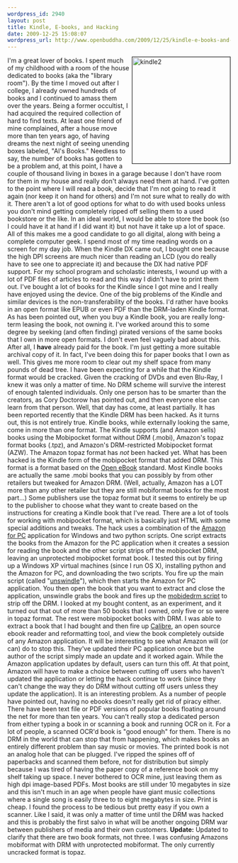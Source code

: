 ```yaml
--- 
wordpress_id: 2940
layout: post
title: Kindle, E-books, and Hacking
date: 2009-12-25 15:08:07
wordpress_url: http://www.openbuddha.com/2009/12/25/kindle-e-books-and-hacking/
---
```

<a href="http://www.flickr.com/photos/albill/4214373974/" title="kindle2"><img src="http://farm3.static.flickr.com/2500/4214373974_8bd75f2d54_m.jpg" width="221" height="240" align="right" border="1" alt="kindle2" /></a> I'm a great lover of books. I spent much of my childhood with a room of the house dedicated to books (aka the "library room"). By the time I moved out after I college, I already owned hundreds of books and I continued to amass them over the years. Being a former occultist, I had acquired the required collection of hard to find texts. At least one friend of mine complained, after a house move more than ten years ago, of having dreams the next night of seeing unending boxes labeled, "Al's Books." Needless to say, the number of books has gotten to be a problem and, at this point, I have a couple of thousand living in boxes in a garage because I don't have room for them in my house and really don't always need them at hand. I've gotten to the point where I will read a book, decide that I'm not going to read it again (nor keep it on hand for others) and I'm not sure what to really do with it. There aren't a lot of good options for what to do with used books unless you don't mind getting completely ripped off selling them to a used bookstore or the like. In an ideal world, I would be able to store the book (so I could have it at hand if I did want it) but not have it take up a lot of space. All of this makes me a good candidate to go all digital, along with being a complete computer geek. I spend most of my time reading words on a screen for my day job. When the Kindle DX came out, I bought one because the high DPI screens are much nicer than reading an LCD (you do really have to see one to appreciate it) and because the DX had native PDF support. For my school program and scholastic interests, I wound up with a lot of PDF files of articles to read and this way I didn't have to print them out. I've bought a lot of books for the Kindle since I got mine and I really have enjoyed using the device. One of the big problems of the Kindle and similar devices is the non-transferability of the books. I'd rather have books in an open format like EPUB or even PDF than the DRM-laden Kindle format. As has been pointed out, when you buy a Kindle book, you are really long-term leasing the book, not owning it. I've worked around this to some degree by seeking (and often finding) pirated versions of the same books that I own in more open formats. I don't even feel vaguely bad about this. After all, I <strong>have</strong> already paid for the book. I'm just getting a more suitable archival copy of it. In fact, I've been doing this for paper books that I own as well. This gives me more room to clear out my shelf space from many pounds of dead tree. I have been expecting for a while that the Kindle format would be cracked. Given the cracking of DVDs and even Blu-Ray, I knew it was only a matter of time. No DRM scheme will survive the interest of enough talented individuals. Only one person has to be smarter than the creators, as Cory Doctorow has pointed out, and then everyone else can learn from that person. Well, that day has come, at least partially. It has been reported recently that the Kindle DRM has been hacked. As it turns out, this is not entirely true. Kindle books, while externally looking the same, come in more than one format. The Kindle supports (and Amazon sells) books using the Mobipocket format without DRM (.mobi), Amazon's topaz format books (.tpz), and Amazon's DRM-restricted Mobipocket format (AZW). The Amazon topaz format has <em>not</em> been hacked yet. What has been hacked is the Kindle form of the mobipocket format that added DRM. This format is a format based on the <a href="http://en.wikipedia.org/wiki/Open_eBook">Open eBook</a> standard. Most Kindle books are actually the same .mobi books that you can possibly by from other retailers but tweaked for Amazon DRM. (Well, actually, Amazon has a LOT more than any other retailer but they are still mobiformat books for the most part...) Some publishers use the topaz format but it seems to entirely be up to the publisher to choose what they want to create based on the instructions for creating a Kindle book that I've read. There are a lot of tools for working with mobipocket format, which is basically just HTML with some special additions and tweaks. The hack uses a combination of the <a href="http://www.amazon.com/gp/feature.html/ref=kcp_pc_mkt_lnd?docId=1000426311">Amazon for PC</a> application for Windows and two python scripts. One script extracts the books from the Amazon for the PC application when it creates a session for reading the book and the other script strips off the mobipocket DRM, leaving an unprotected mobipocket format book. I tested this out by firing up a Windows XP virtual machines (since I run OS X), installing python and the Amazon for PC, and downloading the two scripts. You fire up the main script (called "<a href="http://i-u2665-cabbages.blogspot.com/2009/12/circumventing-kindle-for-pc-drm.html">unswindle</a>"), which then starts the Amazon for PC application. You then open the book that you want to extract and close the application, unswindle grabs the book and fires up the <a href="http://darkreverser.wordpress.com/2008/02/13/new-blog/">mobidedrm script</a> to strip off the DRM. I looked at my bought content, as an experiment, and it turned out that out of more than 50 books that I owned, only five or so were in topaz format. The rest were mobipocket books with DRM. I was able to extract a book that I had bought and then fire up <a href="http://calibre-ebook.com/">Calibre</a>, an open source ebook reader and reformatting tool, and view the book completely outside of any Amazon application. It will be interesting to see what Amazon will (or can) do to stop this. They've updated their PC application once but the author of the script simply made an update and it worked again. While the Amazon application updates by default, users can turn this off. At that point, Amazon will have to make a choice between cutting off users who haven't updated the application or letting the hack continue to work (since they can't change the way they do DRM without cutting off users unless they update the application). It is an interesting problem. As a number of people have pointed out, having no ebooks doesn't really get rid of piracy either. There have been text file or PDF versions of popular books floating around the net for more than ten years. You can't really stop a dedicated person from either typing a book in or scanning a book and running OCR on it. For a lot of people, a scanned OCR'd book is "good enough" for them. There is no DRM in the world that can stop that from happening, which makes books an entirely different problem than say music or movies. The printed book is not an analog hole that can be plugged. I've ripped the spines off of paperbacks and scanned them before, not for distribution but simply because I was tired of having the paper copy of a reference book on my shelf taking up space. I never bothered to OCR mine, just leaving them as high dpi image-based PDFs. Most books are still under 10 megabytes in size and this isn't much in an age when people have giant music collections where a single song is easily three to to eight megabytes in size. Print is cheap. I found the process to be tedious but pretty easy if you own a scanner. Like I said, it was only a matter of time until the DRM was hacked and this is probably the first salvo in what will be another ongoing DRM war between publishers of media and their own customers. <strong>Update:</strong> Updated to clarify that there are two book formats, not three. I was confusing Amazons mobiformat with DRM with unprotected mobiformat. The only currently uncracked format is topaz.